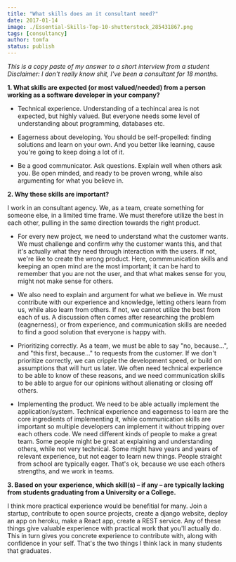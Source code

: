```yaml
---
title: "What skills does an it consultant need?"
date: 2017-01-14
image: ./Essential-Skills-Top-10-shutterstock_285431867.png
tags: [consultancy]
author: tomfa
status: publish
---
```


_This is a copy paste of my answer to a short interview from a student_ _Disclaimer: I don't really know shit, I've been a consultant for 18 months._

**1. What skills are expected (or most valued/needed) from a person working as a software developer in your company?** 

- Technical experience. Understanding of a techincal area is not expected, but highly valued. But everyone needs some level of understanding about programming, databases etc. 

- Eagerness about developing. You should be self-propelled: finding solutions and learn on your own. And you better like learning, cause you're going to keep doing a lot of it. 

- Be a good communicator. Ask questions. Explain well when others ask you. Be open minded, and ready to be proven wrong, while also argumenting for what you believe in. 

**2. Why these skills are important?** 

I work in an consultant agency. We, as a team, create something for someone else, in a limited time frame. We must therefore utilize the best in each other, pulling in the same direction towards the right product. 

- For every new project, we need to understand what the customer wants. We must challenge and confirm why the customer wants this, and that it's actually what they need through interaction with the users. If not, we're like to create the wrong product. Here, commmunication skills and keeping an open mind are the most important; it can be hard to remember that you are not the user, and that what makes sense for you, might not make sense for others. 

- We also need to explain and argument for what we believe in. We must contribute with our experience and knowledge, letting others learn from us, while also learn from others. If not, we cannot utilize the best from each of us. A discussion often comes after researching the problem (eagnerness), or from experience, and communication skills are needed to find a good solution that everyone is happy with. 

- Prioritizing correctly. As a team, we must be able to say "no, because...", and "this first, because..." to requests from the customer. If we don't prioritize correctly, we can cripple the development speed, or build on assumptions that will hurt us later. We often need technical experience to be able to know of these reasons, and we need communication skills to be able to argue for our opinions without alienating or closing off others. 

- Implementing the product. We need to be able actually implement the application/system. Technical experience and eagerness to learn are the core ingredients of implementing it, while communication skills are important so multiple developers can implement it without tripping over each others code. We need different kinds of people to make a great team. Some people might be great at explaining and understanding others, while not very technical. Some might have years and years of relevant experience, but not eager to learn new things. People straight from school are typically eager. That's ok, because we use each others strengths, and we work in teams. 

**3. Based on your experience, which skill(s) – if any – are typically lacking from students graduating from a University or a College.** 

I think more practical experience would be benefitial for many. Join a startup, contribute to open source projects, create a django website, deploy an app on heroku, make a React app, create a REST service. Any of these things give valuable experience with practical work that you'll actually do. This in turn gives you concrete experience to contribute with, along with confidence in your self. That's the two things I think lack in many students that graduates.


